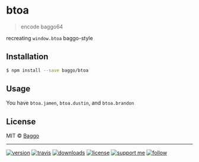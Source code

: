 # btoa

> encode baggo64

recreating `window.btoa` baggo-style

## Installation

```sh
$ npm install --save baggo/btoa
```

## Usage

You have `btoa.jamen`, `btoa.dustin`, and `btoa.brandon`

## License

MIT © [Baggo](https://baggo.github.io)

---

[![version](https://img.shields.io/npm/v/btoa.svg?style=flat-square)][package] [![travis](https://img.shields.io/travis/baggo/btoa.svg?style=flat-square)](https://travis-ci.org/jamen/btoa) [![downloads](https://img.shields.io/npm/dt/btoa.svg?style=flat-square)][package] [![license](https://img.shields.io/npm/l/btoa.svg?style=flat-square)][package] [![support me](https://img.shields.io/badge/support%20me-paypal-green.svg?style=flat-square)]() [![follow](https://img.shields.io/github/followers/baggo.svg?style=social&label=Follow)](https://github.com/baggo)

[package]: https://npmjs.org/package/btoa

